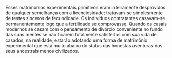 ﻿Esses matrimônios experimentais primitivos eram inteiramente desprovidos de qualquer semelhança com a licenciosidade; tratavam-se simplesmente de testes sinceros de fecundidade. Os indivíduos contratantes casavam-se permanentemente logo que a fertilidade se comprovasse. Quando os casais modernos se casam com o pensamento de divórcio conveniente no fundo das suas mentes se não ficarem totalmente satisfeitos com sua vida de casados, na realidade, estarão adotando uma forma de matrimônio experimental que está muito abaixo do status das honestas aventuras dos seus ancestrais menos civilizados.